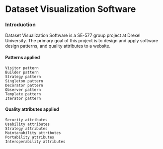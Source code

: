 Dataset Visualization Software
==============================



### Introduction ###

   Dataset Visualization Software is a SE-577 group project at Drexel University. The primary goal of this project is to design and apply software design patterns, and quality attributes to a website. 

#### Patterns applied ####

    Visitor pattern
    Builder pattern
    Strategy pattern
    Singleton pattern
    Decorator pattern
    Observer pattern
    Template pattern
    Iterator pattern



#### Quality attributes applied ####

    Security attributes
    Usability attributes
    Strategy attributes
    Maintanability attributes
    Portability attributes
    Interoperability attributes
